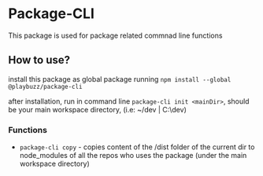 # Package-CLI

This package is used for package related commnad line functions

## How to use?

install this package as global package running `npm install --global @playbuzz/package-cli`

after installation, run in command line `package-cli init <mainDir>`, <mainDir> should be your main workspace directory, (i.e: ~/dev | C:\dev) 

### Functions
* `package-cli copy` - copies content of the /dist folder of the current dir to node_modules of all the repos who uses the package (under the main workspace directory)
